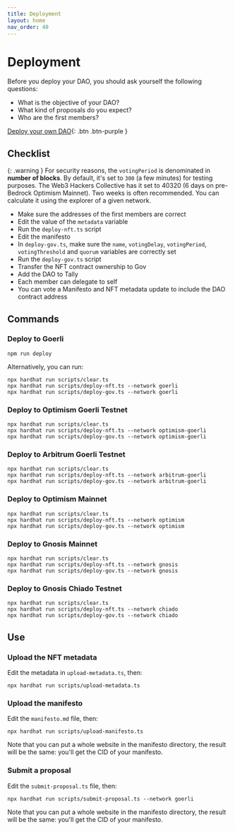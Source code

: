 ```yaml
---
title: Deployment
layout: home
nav_order: 40
---
```


# Deployment

Before you deploy your DAO, you should ask yourself the following questions: 

- What is the objective of your DAO?
- What kind of proposals do you expect?
- Who are the first members? 

[Deploy your own DAO](https://gov-ui.on.fleek.co/){: .btn .btn-purple }

## Checklist

{: .warning }
For security reasons, the `votingPeriod` is denominated in **number of blocks**. By default, it's set to `300` (a few minutes) for testing purposes. The Web3 Hackers Collective has it set to 40320 (6 days on pre-Bedrock Optimism Mainnet). Two weeks is often recommended. You can calculate it using the explorer of a given network.

- Make sure the addresses of the first members are correct
- Edit the value of the `metadata` variable
- Run the `deploy-nft.ts` script
- Edit the manifesto
- In `deploy-gov.ts`, make sure the `name`, `votingDelay`, `votingPeriod`, `votingThreshold` and `quorum` variables are correctly set
- Run the `deploy-gov.ts` script
- Transfer the NFT contract ownership to Gov
- Add the DAO to Tally
- Each member can delegate to self
- You can vote a Manifesto and NFT metadata update to include the DAO contract address

## Commands

### Deploy to Goerli

```
npm run deploy
```

Alternatively, you can run: 

```
npx hardhat run scripts/clear.ts
npx hardhat run scripts/deploy-nft.ts --network goerli
npx hardhat run scripts/deploy-gov.ts --network goerli
```

### Deploy to Optimism Goerli Testnet

```
npx hardhat run scripts/clear.ts
npx hardhat run scripts/deploy-nft.ts --network optimism-goerli
npx hardhat run scripts/deploy-gov.ts --network optimism-goerli
```

### Deploy to Arbitrum Goerli Testnet

```
npx hardhat run scripts/clear.ts
npx hardhat run scripts/deploy-nft.ts --network arbitrum-goerli
npx hardhat run scripts/deploy-gov.ts --network arbitrum-goerli
```

### Deploy to Optimism Mainnet

```
npx hardhat run scripts/clear.ts
npx hardhat run scripts/deploy-nft.ts --network optimism
npx hardhat run scripts/deploy-gov.ts --network optimism
```

### Deploy to Gnosis Mainnet

```
npx hardhat run scripts/clear.ts
npx hardhat run scripts/deploy-nft.ts --network gnosis
npx hardhat run scripts/deploy-gov.ts --network gnosis
```

### Deploy to Gnosis Chiado Testnet

```
npx hardhat run scripts/clear.ts
npx hardhat run scripts/deploy-nft.ts --network chiado
npx hardhat run scripts/deploy-gov.ts --network chiado
```

## Use

### Upload the NFT metadata

Edit the metadata in `upload-metadata.ts`, then:

```
npx hardhat run scripts/upload-metadata.ts
```

### Upload the manifesto

Edit the `manifesto.md` file, then:

```
npx hardhat run scripts/upload-manifesto.ts
```

Note that you can put a whole website in the manifesto directory, the result will be the same: you'll get the CID of your manifesto.

### Submit a proposal

Edit the `submit-proposal.ts` file, then:

```
npx hardhat run scripts/submit-proposal.ts --network goerli
```

Note that you can put a whole website in the manifesto directory, the result will be the same: you'll get the CID of your manifesto.